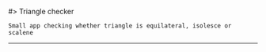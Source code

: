 #> Triangle checker

    Small app checking whether triangle is equilateral, isolesce or scalene
<hr>



